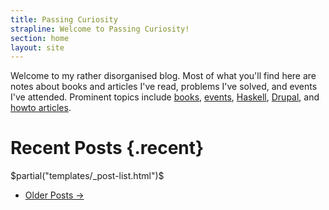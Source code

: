 ```yaml
---
title: Passing Curiosity
strapline: Welcome to Passing Curiosity!
section: home
layout: site
---
```


Welcome to my rather disorganised blog. Most of what you'll find here are notes
about books and articles I've read, problems I've solved, and events I've
attended. Prominent topics include [books][], [events][], [Haskell][],
[Drupal][], and [howto articles][howto].

[Drupal]: /tags/drupal/
[Haskell]: /tags/haskell/
[books]: /tags/books/
[events]: /tags/event/
[howto]: /tags/howto/

# Recent Posts {.recent}

$partial("templates/_post-list.html")$

<!-- Pager -->
<ul class="pager">
<li class="next"><a href="/archives/#item-6">Older Posts →</a></li>
</ul>
